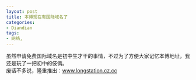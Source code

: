 ```yaml
---
layout: post
title: 本博现在有国际域名了
categories:
- Diandian
tags:
- 网络, 
---
```

虽然申请免费国际域名是初中生才干的事情，不过为了方便大家记忆本博地址，我还是玩了一把初中的伎俩。
<br />废话不多说，隆重推出：www.longstation.cz.cc